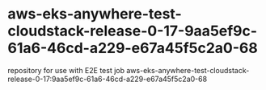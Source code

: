 # aws-eks-anywhere-test-cloudstack-release-0-17-9aa5ef9c-61a6-46cd-a229-e67a45f5c2a0-68
repository for use with E2E test job aws-eks-anywhere-test-cloudstack-release-0-17:9aa5ef9c-61a6-46cd-a229-e67a45f5c2a0-68
